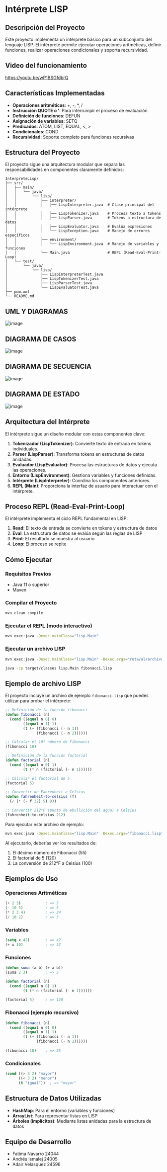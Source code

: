 # Intérprete LISP

## Descripción del Proyecto
Este proyecto implementa un intérprete básico para un subconjunto del lenguaje LISP. El intérprete permite ejecutar operaciones aritméticas, definir funciones, realizar operaciones condicionales y soporta recursividad.
## Video del funcionamiento
https://youtu.be/wP1BSGfdbrQ
## Características Implementadas
- **Operaciones aritméticas**: +, -, *, /
- **Instrucción QUOTE o '**: Para interrumpir el proceso de evaluación
- **Definición de funciones**: DEFUN
- **Asignación de variables**: SETQ
- **Predicados**: ATOM, LIST, EQUAL, <, >
- **Condicionales**: COND
- **Recursividad**: Soporte completo para funciones recursivas

## Estructura del Proyecto
El proyecto sigue una arquitectura modular que separa las responsabilidades en componentes claramente definidos:

```
InterpreteLisp/
├── src/
│   ├── main/
│   │   └── java/
│   │       └── lisp/
│   │           ├── interpreter/
│   │           │   ├── LispInterpreter.java  # Clase principal del intérprete
│   │           │   ├── LispTokenizer.java    # Procesa texto a tokens
│   │           │   ├── LispParser.java       # Tokens a estructura de datos
│   │           │   ├── LispEvaluator.java    # Evalúa expresiones
│   │           │   └── LispException.java    # Manejo de errores específicos
│   │           ├── environment/
│   │           │   └── LispEnvironment.java  # Manejo de variables y funciones
│   │           └── Main.java                 # REPL (Read-Eval-Print-Loop)
│   └── test/
│       └── java/
│           └── lisp/
│               ├── LispInterpreterTest.java
│               ├── LispTokenizerTest.java
│               ├── LispParserTest.java
│               └── LispEvaluatorTest.java
├── pom.xml
└── README.md
```
## UML Y DIAGRAMAS 
![image](https://github.com/user-attachments/assets/fe3e4e42-15c6-4ef2-a13b-d0a5030e2b7c)

## DIAGRAMA DE CASOS
![image](https://github.com/user-attachments/assets/ead7ae75-be85-49a4-8a60-7c8171c72e7e)

## DIAGRAMA DE SECUENCIA 
![image](https://github.com/user-attachments/assets/d25b2984-1d5b-4208-87a4-e22b6fe20405)

## DIAGRAMA DE ESTADO 

![image](https://github.com/user-attachments/assets/fd575675-e05c-4fd6-a3ca-98350d9226dd)


## Arquitectura del Intérprete

El intérprete sigue un diseño modular con estas componentes clave:

1. **Tokenizador (LispTokenizer)**: Convierte texto de entrada en tokens individuales.
2. **Parser (LispParser)**: Transforma tokens en estructuras de datos anidadas.
3. **Evaluador (LispEvaluator)**: Procesa las estructuras de datos y ejecuta las operaciones.
4. **Entorno (LispEnvironment)**: Gestiona variables y funciones definidas.
5. **Intérprete (LispInterpreter)**: Coordina los componentes anteriores.
6. **REPL (Main)**: Proporciona la interfaz de usuario para interactuar con el intérprete.

## Proceso REPL (Read-Eval-Print-Loop)

El intérprete implementa el ciclo REPL fundamental en LISP:

1. **Read**: El texto de entrada se convierte en tokens y estructura de datos
2. **Eval**: La estructura de datos se evalúa según las reglas de LISP
3. **Print**: El resultado se muestra al usuario
4. **Loop**: El proceso se repite

## Cómo Ejecutar

### Requisitos Previos
- Java 11 o superior
- Maven

### Compilar el Proyecto
```bash
mvn clean compile
```

### Ejecutar el REPL (modo interactivo)
```bash
mvn exec:java -Dexec.mainClass="lisp.Main"
```

### Ejecutar un archivo LISP
```bash
mvn exec:java -Dexec.mainClass="lisp.Main" -Dexec.args="ruta/al/archivo.lisp"

java -cp target/classes lisp.Main fibonacci.lisp
```

## Ejemplo de archivo LISP

El proyecto incluye un archivo de ejemplo `fibonacci.lisp` que puedes utilizar para probar el intérprete:

```lisp
;; Definición de la función fibonacci
(defun fibonacci (n)
  (cond ((equal n 0) 0)
        ((equal n 1) 1)
        (t (+ (fibonacci (- n 1))
              (fibonacci (- n 2))))))

;; Calcular el 10º número de Fibonacci
(fibonacci 10)

;; Definición de la función factorial
(defun factorial (n)
  (cond ((equal n 0) 1)
        (t (* n (factorial (- n 1))))))

;; Calcular el factorial de 5
(factorial 5)

;; Convertir de Fahrenheit a Celsius
(defun fahrenheit-to-celsius (f)
  (/ (* (- f 32) 5) 9))

;; Convertir 212°F (punto de ebullición del agua) a Celsius
(fahrenheit-to-celsius 212)
```

Para ejecutar este archivo de ejemplo:

```bash
mvn exec:java -Dexec.mainClass="lisp.Main" -Dexec.args="fibonacci.lisp"
```

Al ejecutarlo, deberías ver los resultados de:
1. El décimo número de Fibonacci (55)
2. El factorial de 5 (120)
3. La conversión de 212°F a Celsius (100)

## Ejemplos de Uso

### Operaciones Aritméticas
```lisp
(+ 2 3)           ; => 5
(- 10 5)          ; => 5
(* 2 3 4)         ; => 24
(/ 10 2)          ; => 5
```

### Variables
```lisp
(setq x 42)       ; => 42
(+ x 10)          ; => 52
```

### Funciones
```lisp
(defun suma (a b) (+ a b))
(suma 2 3)        ; => 5

(defun factorial (n)
  (cond ((equal n 0) 1)
        (t (* n (factorial (- n 1))))))
        
(factorial 5)     ; => 120
```

### Fibonacci (ejemplo recursivo)
```lisp
(defun fibonacci (n)
  (cond ((equal n 0) 0)
        ((equal n 1) 1)
        (t (+ (fibonacci (- n 1))
              (fibonacci (- n 2))))))
              
(fibonacci 10)    ; => 55
```

### Condicionales
```lisp
(cond ((> 3 2) "mayor")
      ((< 3 2) "menor")
      (t "igual"))  ; => "mayor"
```

## Estructura de Datos Utilizadas

- **HashMap**: Para el entorno (variables y funciones)
- **ArrayList**: Para representar listas en LISP
- **Árboles (implícitos)**: Mediante listas anidadas para la estructura de datos

## Equipo de Desarrollo
- Fatima Navarro 24044
- Andrés Ismalej 24005
- Adair Velasquez 24596
